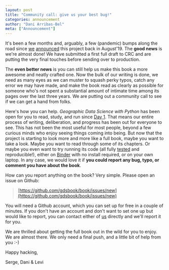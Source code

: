 ```yaml
---
layout: post
title: "Community call: give us your best bug!"
categories: announcement
author: "Dani Arribas-Bel"
meta: ["Announcement"]
---
```


It's been a few months and, arguably, a few (pandemic) bumps along the road since
[we](/authors.md) [announced](https://geographicdata.science/2019/08/24/hello-world.html) this project back
in August'19. The **good news** is we're almost done! We have submitted a first full
draft to CRC and are putting the very final touches before sending over to production.

The **even better news** is you can still help us make this book a more awesome and neatly
crafted one. Now the bulk of our writing is done, we need as many eyes as we can muster to
squash perky typos, catch any error we may have made, and make the book read as clearly as
possible for someone who's not spent a substantial amount of intimate time among its pages
over the last three years. We are putting out a community call to see if we can get a hand
from folks.

Here's how you can help. *Geographic Data Science with Python* has been open for you to read, study, and run since [Day 1](https://geographicdata.science/2019/08/29/project-launch.html). That means our entire process of writing, deliberation, and progress has been out for everyone to see. This has not been the most useful for most people, beyond a few curious minds who enjoy seeing things coming into being. But now that the project is starting to look more and more like a full book, maybe you want to take a look. Maybe you want to read through some of its chapters. Or maybe you even want to try running its code (all fully [tested](https://geographicdata.science/infrastructure/2021/03/24/ci.html) and reproducible!), either on [Binder](https://mybinder.org/v2/gh/gdsbook/book/master?urlpath=lab/tree/notebooks/00_toc.ipynb) with no install required, or on your own laptop. In any case, we would love it if **you could report any bug, typo, or comment you have about the book**.

How can you report anything on the book? Very simple. Please open an issue on Github:

> [https://github.com/gdsbook/book/issues/new](https://github.com/gdsbook/book/issues/new)

You will need a Github account, which you can set up for free in a couple of minutes. If you don't have an account and don't want to set one up but would like to report, you can contact either of [us](/authors) directly and we'll report it for you.

We are thrilled about getting the full book out in the wild for you to enjoy. We are almost there. We only need a final push, and a little bit of help from you :-)

Happy hacking,

Serge, Dani & Levi
